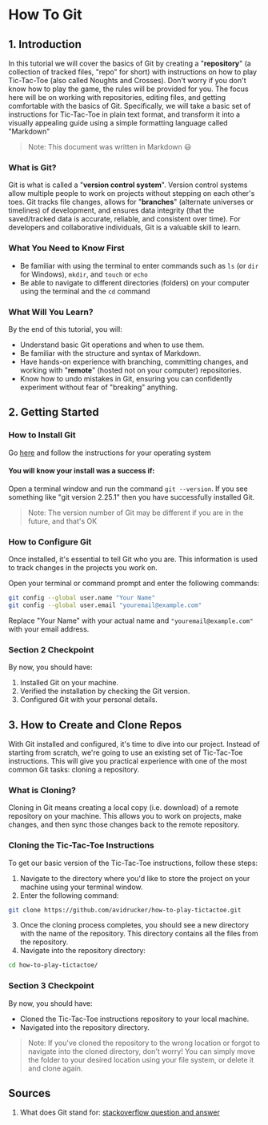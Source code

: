 # How To Git

## 1. Introduction

In this tutorial we will cover the basics of Git by creating a "**repository**" (a collection of tracked files, "repo" for short) with instructions on how to play Tic-Tac-Toe (also called Noughts and Crosses). Don't worry if you don't know how to play the game, the rules will be provided for you. The focus here will be on working with repositories, editing files, and getting comfortable with the basics of Git. Specifically, we will take a basic set of instructions for Tic-Tac-Toe in plain text format, and transform it into a visually appealing guide using a simple formatting language called "Markdown"

> Note: This document was written in Markdown 😃

### What is Git?

Git is what is called a "**version control system**". Version control systems allow multiple people to work on projects without stepping on each other's toes. Git tracks file changes, allows for "**branches**" (alternate universes or timelines) of development, and ensures data integrity (that the saved/tracked data is accurate, reliable, and consistent over time). For developers and collaborative individuals, Git is a valuable skill to learn.

### What You Need to Know First
- Be familiar with using the terminal to enter commands such as `ls` (or `dir` for Windows), `mkdir`, and `touch` or `echo`
- Be able to navigate to different directories (folders) on your computer using the terminal and the `cd` command

### What Will You Learn?
By the end of this tutorial, you will:

- Understand basic Git operations and when to use them.
- Be familiar with the structure and syntax of Markdown.
- Have hands-on experience with branching, committing changes, and working with "**remote**" (hosted not on your computer) repositories.
- Know how to undo mistakes in Git, ensuring you can confidently experiment without fear of "breaking" anything.

## 2. Getting Started

### How to Install Git

Go [here](https://git-scm.com/book/en/v2/Getting-Started-Installing-Git) and follow the instructions for your operating system

#### You will know your install was a success if:

Open a terminal window and run the command `git --version`. If you see something like "git version 2.25.1" then you have successfully installed Git.

> Note: The version number of Git may be different if you are in the future, and that's OK

### How to Configure Git
Once installed, it's essential to tell Git who you are. This information is used to track changes in the projects you work on.

Open your terminal or command prompt and enter the following commands:

```bash
git config --global user.name "Your Name"
git config --global user.email "youremail@example.com"
```

Replace "Your Name" with your actual name and `"youremail@example.com"` with your email address.

### Section 2 Checkpoint

By now, you should have:

1. Installed Git on your machine.
1. Verified the installation by checking the Git version.
1. Configured Git with your personal details.

## 3. How to Create and Clone Repos

With Git installed and configured, it's time to dive into our project. Instead of starting from scratch, we're going to use an existing set of Tic-Tac-Toe instructions. This will give you practical experience with one of the most common Git tasks: cloning a repository.

### What is Cloning?
Cloning in Git means creating a local copy (i.e. download) of a remote repository on your machine. This allows you to work on projects, make changes, and then sync those changes back to the remote repository.

### Cloning the Tic-Tac-Toe Instructions
To get our basic version of the Tic-Tac-Toe instructions, follow these steps:

1. Navigate to the directory where you'd like to store the project on your machine using your terminal window.
1. Enter the following command:

```bash
git clone https://github.com/avidrucker/how-to-play-tictactoe.git
```

3. Once the cloning process completes, you should see a new directory with the name of the repository. This directory contains all the files from the repository.
3. Navigate into the repository directory:

```bash
cd how-to-play-tictactoe/
```

### Section 3 Checkpoint

By now, you should have:

- Cloned the Tic-Tac-Toe instructions repository to your local machine.
- Navigated into the repository directory.

> Note: If you've cloned the repository to the wrong location or forgot to navigate into the cloned directory, don't worry! You can simply move the folder to your desired location using your file system, or delete it and clone again.

## Sources

1. What does Git stand for: [stackoverflow question and answer](https://stackoverflow.com/questions/43959748/what-is-the-abbreviation-of-git)
